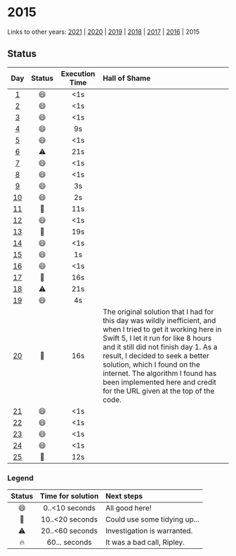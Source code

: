 # 2015

Links to other years: [2021](https://github.com/Wave39/AdventOfCode/blob/master/AdventOfCode/Puzzles/2021/README.md) |
[2020](https://github.com/Wave39/AdventOfCode/blob/master/AdventOfCode/Puzzles/2020/README.md) |
[2019](https://github.com/Wave39/AdventOfCode/blob/master/AdventOfCode/Puzzles/2019/README.md) |
[2018](https://github.com/Wave39/AdventOfCode/blob/master/AdventOfCode/Puzzles/2018/README.md) |
[2017](https://github.com/Wave39/AdventOfCode/blob/master/AdventOfCode/Puzzles/2017/README.md) |
[2016](https://github.com/Wave39/AdventOfCode/blob/master/AdventOfCode/Puzzles/2016/README.md) |
2015

## Status

| Day | Status | Execution Time | Hall of Shame |
| :---: | :---: | :---: | :--- |
| [1](https://adventofcode.com/2015/day/1) | :smile: | <1s |
| [2](https://adventofcode.com/2015/day/2) | :smile: | <1s |
| [3](https://adventofcode.com/2015/day/3) | :smile: | <1s |
| [4](https://adventofcode.com/2015/day/4) | :smile: | 9s |
| [5](https://adventofcode.com/2015/day/5) | :smile: | <1s |
| [6](https://adventofcode.com/2015/day/6) | :warning: | 21s |
| [7](https://adventofcode.com/2015/day/7) | :smile: | <1s |
| [8](https://adventofcode.com/2015/day/8) | :smile: | <1s |
| [9](https://adventofcode.com/2015/day/9) | :smile: | 3s |
| [10](https://adventofcode.com/2015/day/10) | :smile: | 2s |
| [11](https://adventofcode.com/2015/day/11) | :eyes: | 11s |
| [12](https://adventofcode.com/2015/day/12) | :smile: | <1s |
| [13](https://adventofcode.com/2015/day/13) | :eyes: | 19s |
| [14](https://adventofcode.com/2015/day/14) | :smile: | <1s |
| [15](https://adventofcode.com/2015/day/15) | :smile: | 1s |
| [16](https://adventofcode.com/2015/day/16) | :smile: | <1s |
| [17](https://adventofcode.com/2015/day/17) | :eyes: | 16s |
| [18](https://adventofcode.com/2015/day/18) | :warning: | 21s |
| [19](https://adventofcode.com/2015/day/19) | :smile: | 4s |
| [20](https://adventofcode.com/2015/day/20) | :eyes: | 16s | The original solution that I had for this day was wildly inefficient, and when I tried to get it working here in Swift 5, I let it run for like 8 hours and it still did not finish day 1. As a result, I decided to seek a better solution, which I found on the internet. The algorithm I found has been implemented here and credit for the URL given at the top of the code. |
| [21](https://adventofcode.com/2015/day/21) | :smile: | <1s |
| [22](https://adventofcode.com/2015/day/22) | :smile: | <1s |
| [23](https://adventofcode.com/2015/day/23) | :smile: | <1s |
| [24](https://adventofcode.com/2015/day/24) | :smile: | <1s |
| [25](https://adventofcode.com/2015/day/25) | :eyes: | 12s |

### Legend

| Status | Time for solution | Next steps |
| :---: | :---: | :--- |
| :smile: | 0..<10 seconds | All good here! |
| :eyes: | 10..<20 seconds | Could use some tidying up... |
| :warning: | 20..<60 seconds | Investigation is warranted. |
| :fire: | 60... seconds | It was a bad call, Ripley. |
